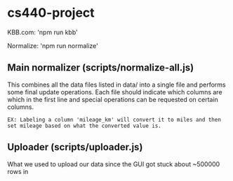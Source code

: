 # cs440-project

KBB.com:  'npm run kbb'

Normalize:  'npm run normalize'

## Main normalizer (scripts/normalize-all.js)
This combines all the data files listed in data/ into a single file and performs some final update operations. 
Each file should indicate which columns are which in the first line and special operations can be requested on certain columns.

    EX: Labeling a column 'mileage_km' will convert it to miles and then set mileage based on what the converted value is. 
  
## Uploader (scripts/uploader.js)
What we used to upload our data since the GUI got stuck about ~500000 rows in

